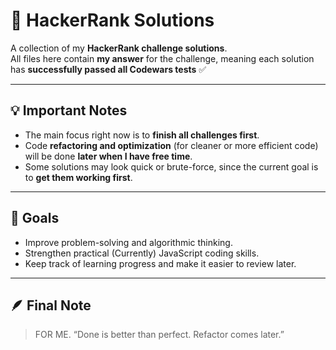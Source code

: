 # 🥋 HackerRank Solutions

A collection of my **HackerRank challenge solutions**.  
All files here contain **my answer** for the challenge, meaning each solution has **successfully passed all Codewars tests** ✅

---

## 💡 Important Notes
- The main focus right now is to **finish all challenges first**.  
- Code **refactoring and optimization** (for cleaner or more efficient code) will be done **later when I have free time**.  
- Some solutions may look quick or brute-force, since the current goal is to **get them working first**.

---

## 🧠 Goals
- Improve problem-solving and algorithmic thinking.  
- Strengthen practical (Currently) JavaScript coding skills.  
- Keep track of learning progress and make it easier to review later.

---

## 🪶 Final Note
> FOR ME. “Done is better than perfect. Refactor comes later.”
